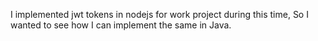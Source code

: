 I implemented jwt tokens in nodejs for work project during this time, So I wanted to see how I can implement the same in Java.

